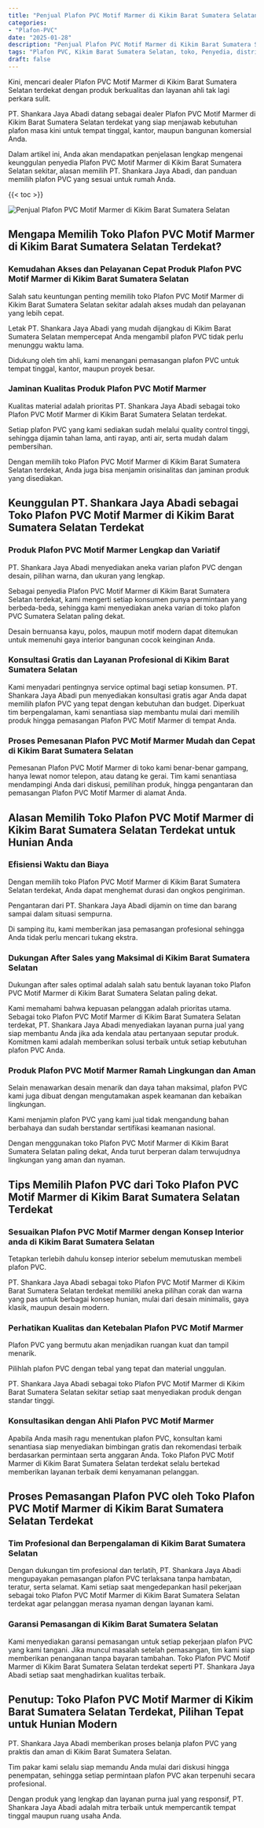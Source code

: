 ```yaml
---
title: "Penjual Plafon PVC Motif Marmer di Kikim Barat Sumatera Selatan"
categories: 
- "Plafon-PVC"
date: "2025-01-28"
description: "Penjual Plafon PVC Motif Marmer di Kikim Barat Sumatera Selatan bagi hunian, perkantoran, serta gerai. Material terbaik, variasi motif, variasi warna menarik, beserta jasa instalasi ditangani oleh tim profesional serta jaminan resmi!|Servis distribusi Plafon PVC Motif Marmer di Kikim Barat Sumatera Selatan untuk kebutuhan tempat tinggal, office, atau toko, beserta produk unggulan dan penempatan oleh tim ahli serta garansi resmi.|Pilihan Plafon PVC Motif Marmer di Kikim Barat Sumatera Selatan yang terbukti bagi rumah, office, serta ritel, dengan material berkualitas dan instalasi dikerjakan oleh tenaga ahli berpengalaman dan jaminan resmi.|Distribusi Plafon PVC Motif Marmer di Kikim Barat Sumatera Selatan untuk hunian, perkantoran, dan gerai, dengan plafon terbaik dan penempatan dikerjakan oleh tim ahli, disertai beserta jaminan resmi.}"
tags: "Plafon PVC, Kikim Barat Sumatera Selatan, toko, Penyedia, distributor"
draft: false
---
```


Kini, mencari dealer Plafon PVC Motif Marmer di Kikim Barat Sumatera Selatan terdekat dengan produk berkualitas dan layanan ahli tak lagi perkara sulit.

PT. Shankara Jaya Abadi datang sebagai dealer Plafon PVC Motif Marmer di Kikim Barat Sumatera Selatan terdekat yang siap menjawab kebutuhan plafon masa kini untuk tempat tinggal, kantor, maupun bangunan komersial Anda.

Dalam artikel ini, Anda akan mendapatkan penjelasan lengkap mengenai keunggulan penyedia Plafon PVC Motif Marmer di Kikim Barat Sumatera Selatan sekitar, alasan memilih PT. Shankara Jaya Abadi, dan panduan memilih plafon PVC yang sesuai untuk rumah Anda.

{{< toc >}}

![Penjual Plafon PVC Motif Marmer di Kikim Barat Sumatera Selatan](/images/Plafon-PVC/Penjual-Plafon-PVC-Motif-Marmer-di-Kikim-Barat-Sumatera-Selatan.png)


## Mengapa Memilih Toko Plafon PVC Motif Marmer di Kikim Barat Sumatera Selatan Terdekat?

### Kemudahan Akses dan Pelayanan Cepat Produk Plafon PVC Motif Marmer di Kikim Barat Sumatera Selatan

Salah satu keuntungan penting memilih toko Plafon PVC Motif Marmer di Kikim Barat Sumatera Selatan sekitar adalah akses mudah dan pelayanan yang lebih cepat.

Letak PT. Shankara Jaya Abadi yang mudah dijangkau di Kikim Barat Sumatera Selatan mempercepat Anda mengambil plafon PVC tidak perlu menunggu waktu lama.

Didukung oleh tim ahli, kami menangani pemasangan plafon PVC untuk tempat tinggal, kantor, maupun proyek besar.

### Jaminan Kualitas Produk Plafon PVC Motif Marmer

Kualitas material adalah prioritas PT. Shankara Jaya Abadi sebagai toko Plafon PVC Motif Marmer di Kikim Barat Sumatera Selatan terdekat.

Setiap plafon PVC yang kami sediakan sudah melalui quality control tinggi, sehingga dijamin tahan lama, anti rayap, anti air, serta mudah dalam pembersihan.

Dengan memilih toko Plafon PVC Motif Marmer di Kikim Barat Sumatera Selatan terdekat, Anda juga bisa menjamin orisinalitas dan jaminan produk yang disediakan.

## Keunggulan PT. Shankara Jaya Abadi sebagai Toko Plafon PVC Motif Marmer di Kikim Barat Sumatera Selatan Terdekat

### Produk Plafon PVC Motif Marmer Lengkap dan Variatif

PT. Shankara Jaya Abadi menyediakan aneka varian plafon PVC dengan desain, pilihan warna, dan ukuran yang lengkap.

Sebagai penyedia Plafon PVC Motif Marmer di Kikim Barat Sumatera Selatan terdekat, kami mengerti setiap konsumen punya permintaan yang berbeda-beda, sehingga kami menyediakan aneka varian di toko plafon PVC Sumatera Selatan paling dekat.

Desain bernuansa kayu, polos, maupun motif modern dapat ditemukan untuk memenuhi gaya interior bangunan cocok keinginan Anda.

### Konsultasi Gratis dan Layanan Profesional di Kikim Barat Sumatera Selatan

Kami menyadari pentingnya service optimal bagi setiap konsumen. PT. Shankara Jaya Abadi pun menyediakan konsultasi gratis agar Anda dapat memilih plafon PVC yang tepat dengan kebutuhan dan budget. Diperkuat tim berpengalaman, kami senantiasa siap membantu mulai dari memilih produk hingga pemasangan Plafon PVC Motif Marmer di tempat Anda.

### Proses Pemesanan Plafon PVC Motif Marmer Mudah dan Cepat di Kikim Barat Sumatera Selatan

Pemesanan Plafon PVC Motif Marmer di toko kami benar-benar gampang, hanya lewat nomor telepon, atau datang ke gerai. Tim kami senantiasa mendampingi Anda dari diskusi, pemilihan produk, hingga pengantaran dan pemasangan Plafon PVC Motif Marmer di alamat Anda.

## Alasan Memilih Toko Plafon PVC Motif Marmer di Kikim Barat Sumatera Selatan Terdekat untuk Hunian Anda

### Efisiensi Waktu dan Biaya

Dengan memilih toko Plafon PVC Motif Marmer di Kikim Barat Sumatera Selatan terdekat, Anda dapat menghemat durasi dan ongkos pengiriman.

Pengantaran dari PT. Shankara Jaya Abadi dijamin on time dan barang sampai dalam situasi sempurna.

Di samping itu, kami memberikan jasa pemasangan profesional sehingga Anda tidak perlu mencari tukang ekstra.

### Dukungan After Sales yang Maksimal di Kikim Barat Sumatera Selatan

Dukungan after sales optimal adalah salah satu bentuk layanan toko Plafon PVC Motif Marmer di Kikim Barat Sumatera Selatan paling dekat.

Kami memahami bahwa kepuasan pelanggan adalah prioritas utama. Sebagai toko Plafon PVC Motif Marmer di Kikim Barat Sumatera Selatan terdekat, PT. Shankara Jaya Abadi menyediakan layanan purna jual yang siap membantu Anda jika ada kendala atau pertanyaan seputar produk. Komitmen kami adalah memberikan solusi terbaik untuk setiap kebutuhan plafon PVC Anda.

### Produk Plafon PVC Motif Marmer Ramah Lingkungan dan Aman

Selain menawarkan desain menarik dan daya tahan maksimal, plafon PVC kami juga dibuat dengan mengutamakan aspek keamanan dan kebaikan lingkungan.

Kami menjamin plafon PVC yang kami jual tidak mengandung bahan berbahaya dan sudah berstandar sertifikasi keamanan nasional.

Dengan menggunakan toko Plafon PVC Motif Marmer di Kikim Barat Sumatera Selatan paling dekat, Anda turut berperan dalam terwujudnya lingkungan yang aman dan nyaman.

## Tips Memilih Plafon PVC dari Toko Plafon PVC Motif Marmer di Kikim Barat Sumatera Selatan Terdekat

### Sesuaikan Plafon PVC Motif Marmer dengan Konsep Interior anda di Kikim Barat Sumatera Selatan

Tetapkan terlebih dahulu konsep interior sebelum memutuskan membeli plafon PVC.

PT. Shankara Jaya Abadi sebagai toko Plafon PVC Motif Marmer di Kikim Barat Sumatera Selatan terdekat memiliki aneka pilihan corak dan warna yang pas untuk berbagai konsep hunian, mulai dari desain minimalis, gaya klasik, maupun desain modern.

### Perhatikan Kualitas dan Ketebalan Plafon PVC Motif Marmer

Plafon PVC yang bermutu akan menjadikan ruangan kuat dan tampil menarik.

Pilihlah plafon PVC dengan tebal yang tepat dan material unggulan.

PT. Shankara Jaya Abadi sebagai toko Plafon PVC Motif Marmer di Kikim Barat Sumatera Selatan sekitar setiap saat menyediakan produk dengan standar tinggi.

### Konsultasikan dengan Ahli Plafon PVC Motif Marmer

Apabila Anda masih ragu menentukan plafon PVC, konsultan kami senantiasa siap menyediakan bimbingan gratis dan rekomendasi terbaik berdasarkan permintaan serta anggaran Anda. Toko Plafon PVC Motif Marmer di Kikim Barat Sumatera Selatan terdekat selalu bertekad memberikan layanan terbaik demi kenyamanan pelanggan.

## Proses Pemasangan Plafon PVC oleh Toko Plafon PVC Motif Marmer di Kikim Barat Sumatera Selatan Terdekat

### Tim Profesional dan Berpengalaman di Kikim Barat Sumatera Selatan

Dengan dukungan tim profesional dan terlatih, PT. Shankara Jaya Abadi mengupayakan pemasangan plafon PVC terlaksana tanpa hambatan, teratur, serta selamat. Kami setiap saat mengedepankan hasil pekerjaan sebagai toko Plafon PVC Motif Marmer di Kikim Barat Sumatera Selatan terdekat agar pelanggan merasa nyaman dengan layanan kami.

### Garansi Pemasangan di Kikim Barat Sumatera Selatan

Kami menyediakan garansi pemasangan untuk setiap pekerjaan plafon PVC yang kami tangani. Jika muncul masalah setelah pemasangan, tim kami siap memberikan penanganan tanpa bayaran tambahan. Toko Plafon PVC Motif Marmer di Kikim Barat Sumatera Selatan terdekat seperti PT. Shankara Jaya Abadi setiap saat menghadirkan kualitas terbaik.

## Penutup: Toko Plafon PVC Motif Marmer di Kikim Barat Sumatera Selatan Terdekat, Pilihan Tepat untuk Hunian Modern

PT. Shankara Jaya Abadi memberikan proses belanja plafon PVC yang praktis dan aman di Kikim Barat Sumatera Selatan.

Tim pakar kami selalu siap memandu Anda mulai dari diskusi hingga penempatan, sehingga setiap permintaan plafon PVC akan terpenuhi secara profesional.

Dengan produk yang lengkap dan layanan purna jual yang responsif, PT. Shankara Jaya Abadi adalah mitra terbaik untuk mempercantik tempat tinggal maupun ruang usaha Anda.